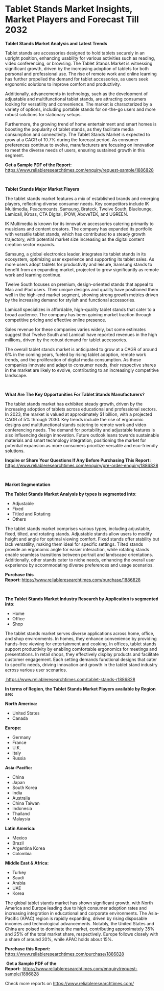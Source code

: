 <p><h1>Tablet Stands Market Insights, Market Players and Forecast Till 2032</h1></p><p><strong>Tablet Stands Market Analysis and Latest Trends</strong></p>
<p><p>Tablet stands are accessories designed to hold tablets securely in an upright position, enhancing usability for various activities such as reading, video conferencing, or browsing. The Tablet Stands Market is witnessing significant growth, driven by the increasing adoption of tablets for both personal and professional use. The rise of remote work and online learning has further propelled the demand for tablet accessories, as users seek ergonomic solutions to improve comfort and productivity.</p><p>Additionally, advancements in technology, such as the development of adjustable and multifunctional tablet stands, are attracting consumers looking for versatility and convenience. The market is characterized by a variety of options, including portable stands for on-the-go users and more robust solutions for stationary setups. </p><p>Furthermore, the growing trend of home entertainment and smart homes is boosting the popularity of tablet stands, as they facilitate media consumption and connectivity. The Tablet Stands Market is expected to grow at a CAGR of 10.7% during the forecast period. As consumer preferences continue to evolve, manufacturers are focusing on innovation to meet the diverse needs of users, ensuring sustained growth in this segment.</p></p>
<p><strong>Get a Sample PDF of the Report:&nbsp;</strong> <a href="https://www.reliableresearchtimes.com/enquiry/request-sample/1886828?utm_campaign=2275&utm_medium=2&utm_source=Github&utm_content=ia&utm_term=04042025&utm_id=tablet-stands">https://www.reliableresearchtimes.com/enquiry/request-sample/1886828</a></p>
<p>&nbsp;</p>
<p><strong>Tablet Stands Major Market Players</strong></p>
<p><p>The tablet stands market features a mix of established brands and emerging players, reflecting diverse consumer needs. Key competitors include IK Multimedia, Peacemounts, Samsung, Brateck, Twelve South, Bluelounge, Lamicall, iKross, CTA Digital, IPOW, AboveTEK, and UGREEN. </p><p>IK Multimedia is known for its innovative accessories catering primarily to musicians and content creators. The company has expanded its portfolio with versatile tablet stands, which has contributed to a steady growth trajectory, with potential market size increasing as the digital content creation sector expands.</p><p>Samsung, a global electronics leader, integrates its tablet stands in its ecosystem, optimizing user experience and supporting its tablet sales. As more users adopt tablets for productivity and leisure, Samsung stands to benefit from an expanding market, projected to grow significantly as remote work and learning continue.</p><p>Twelve South focuses on premium, design-oriented stands that appeal to Mac and iPad users. Their unique designs and quality have positioned them well in the high-end market segment, showing strong growth metrics driven by the increasing demand for stylish and functional accessories.</p><p>Lamicall specializes in affordable, high-quality tablet stands that cater to a broad audience. The company has been gaining market traction through competitive pricing and effective online presence. </p><p>Sales revenue for these companies varies widely, but some estimates suggest that Twelve South and Lamicall have reported revenues in the high millions, driven by the robust demand for tablet accessories.</p><p>The overall tablet stands market is anticipated to grow at a CAGR of around 6% in the coming years, fueled by rising tablet adoption, remote work trends, and the proliferation of digital media consumption. As these companies innovate and adapt to consumer needs, their respective shares in the market are likely to evolve, contributing to an increasingly competitive landscape.</p></p>
<p>&nbsp;</p>
<p><strong>What Are The Key Opportunities For Tablet Stands Manufacturers?</strong></p>
<p><p>The tablet stands market has exhibited steady growth, driven by the increasing adoption of tablets across educational and professional sectors. In 2023, the market is valued at approximately $1 billion, with a projected CAGR of 5% through 2030. Key trends include the rise of ergonomic designs and multifunctional stands catering to remote work and video conferencing needs. The demand for portability and adjustable features is also influencing design innovation. Future outlook leans towards sustainable materials and smart technology integration, positioning the market for potential expansion as more consumers prioritize versatile and eco-friendly solutions.</p></p>
<p><strong>Inquire or Share Your Questions If Any Before Purchasing This Report:</strong> <a href="https://www.reliableresearchtimes.com/enquiry/pre-order-enquiry/1886828?utm_campaign=2275&utm_medium=2&utm_source=Github&utm_content=ia&utm_term=04042025&utm_id=tablet-stands">https://www.reliableresearchtimes.com/enquiry/pre-order-enquiry/1886828</a></p>
<p>&nbsp;</p>
<p><strong>Market Segmentation</strong></p>
<p><strong>The Tablet Stands Market Analysis by types is segmented into:</strong></p>
<p><ul><li>Adjustable</li><li>Fixed</li><li>Titled and Rotating</li><li>Others</li></ul></p>
<p><p>The tablet stands market comprises various types, including adjustable, fixed, tilted, and rotating stands. Adjustable stands allow users to modify height and angle for optimal viewing comfort. Fixed stands offer stability but lack versatility, making them ideal for specific settings. Tilted stands provide an ergonomic angle for easier interaction, while rotating stands enable seamless transitions between portrait and landscape orientations. Additionally, other stands cater to niche needs, enhancing the overall user experience by accommodating diverse preferences and usage scenarios.</p></p>
<p><strong>Purchase this Report:&nbsp;</strong><a href="https://www.reliableresearchtimes.com/purchase/1886828?utm_campaign=2275&utm_medium=2&utm_source=Github&utm_content=ia&utm_term=04042025&utm_id=tablet-stands">https://www.reliableresearchtimes.com/purchase/1886828</a></p>
<p>&nbsp;</p>
<p><strong>The Tablet Stands Market Industry Research by Application is segmented into:</strong></p>
<p><ul><li>Home</li><li>Office</li><li>Shop</li></ul></p>
<p><p>The tablet stands market serves diverse applications across home, office, and shop environments. In homes, they enhance convenience by providing hands-free viewing for entertainment and cooking. In offices, tablet stands support productivity by enabling comfortable ergonomics for meetings and presentations. In retail shops, they effectively display products and facilitate customer engagement. Each setting demands functional designs that cater to specific needs, driving innovation and growth in the tablet stand industry across various user scenarios.</p></p>
<p><a href="https://www.reliableresearchtimes.com/tablet-stands-r1886828?utm_campaign=2275&utm_medium=2&utm_source=Github&utm_content=ia&utm_term=04042025&utm_id=tablet-stands">&nbsp;https://www.reliableresearchtimes.com/tablet-stands-r1886828</a></p>
<p><strong>In terms of Region, the Tablet Stands Market Players available by Region are:</strong></p>
<p>
    <p> <strong> North America: </strong>
        <ul>
            <li>United States</li>
            <li>Canada</li>
        </ul>
        </p> 
    <p> <strong> Europe: </strong>
        <ul>
            <li>Germany</li>
            <li>France</li>
            <li>U.K.</li>
            <li>Italy</li>
            <li>Russia</li>
        </ul>
        </p> 
    <p> <strong> Asia-Pacific: </strong>
        <ul>
            <li>China</li>
            <li>Japan</li>
            <li>South Korea</li>
            <li>India</li>
            <li>Australia</li>
            <li>China Taiwan</li>
            <li>Indonesia</li>
            <li>Thailand</li>
            <li>Malaysia</li>
        </ul>
        </p> 
    <p> <strong> Latin America: </strong>
        <ul>
            <li>Mexico</li>
            <li>Brazil</li>
            <li>Argentina Korea</li>
            <li>Colombia</li>
        </ul>
        </p> 
    <p> <strong> Middle East & Africa: </strong>
        <ul>
            <li>Turkey</li>
            <li>Saudi</li>
            <li>Arabia</li>
            <li>UAE</li>
            <li>Korea</li>
        </ul>
    </p>
    </p>
<p><p>The global tablet stands market has shown significant growth, with North America and Europe leading due to high consumer adoption rates and increasing integration in educational and corporate environments. The Asia-Pacific (APAC) region is rapidly expanding, driven by rising disposable incomes and technological advancements. Notably, the United States and China are poised to dominate the market, contributing approximately 35% and 25% of the total market share, respectively. Europe follows closely with a share of around 20%, while APAC holds about 15%.</p></p>
<p><strong>Purchase this Report: </strong><a href="https://www.reliableresearchtimes.com/purchase/1886828?utm_campaign=2275&utm_medium=2&utm_source=Github&utm_content=ia&utm_term=04042025&utm_id=tablet-stands">https://www.reliableresearchtimes.com/purchase/1886828</a></p>
<p>&nbsp;<strong>Get a Sample PDF of the Report:&nbsp;&nbsp;</strong><a href="https://www.reliableresearchtimes.com/enquiry/request-sample/1886828?utm_campaign=2275&utm_medium=2&utm_source=Github&utm_content=ia&utm_term=04042025&utm_id=tablet-stands">https://www.reliableresearchtimes.com/enquiry/request-sample/1886828</a></p>
<p><strong></strong></p>
<p>Check more reports on <a href="https://www.reliableresearchtimes.com/?utm_campaign=2275&utm_medium=2&utm_source=Github&utm_content=ia&utm_term=04042025&utm_id=tablet-stands">https://www.reliableresearchtimes.com/</a></p>